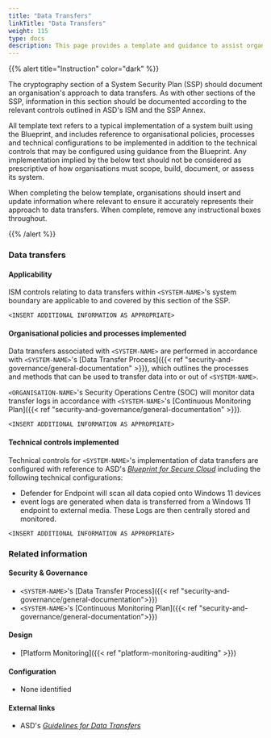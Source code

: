 ```yaml
---
title: "Data Transfers"
linkTitle: "Data Transfers"
weight: 115
type: docs
description: This page provides a template and guidance to assist organisations in documenting their approach to data transfers associated with their system(s) built on ASD's Blueprint for Secure Cloud.
---
```


{{% alert title="Instruction" color="dark" %}}

The cryptography section of a System Security Plan (SSP) should document an organisation's approach to data transfers. As with other sections of the SSP, information in this section should be documented according to the relevant controls outlined in ASD's ISM and the SSP Annex. 

All template text refers to a typical implementation of a system built using the Blueprint, and includes reference to organisational policies, processes and technical configurations to be implemented in addition to the technical controls that may be configured using guidance from the Blueprint. Any implementation implied by the below text should not be considered as prescriptive of how organisations must scope, build, document, or assess its system.

When completing the below template, organisations should insert and update information where relevant to ensure it accurately represents their approach to data transfers. When complete, remove any instructional boxes throughout.

{{% /alert %}}

### Data transfers

#### Applicability

ISM controls relating to data transfers within `<SYSTEM-NAME>`'s system boundary are applicable to and covered by this section of the SSP. 

`<INSERT ADDITIONAL INFORMATION AS APPROPRIATE>`

#### Organisational policies and processes implemented

Data transfers associated with `<SYSTEM-NAME>` are performed in accordance with `<SYSTEM-NAME>`'s [Data Transfer Process]({{< ref "security-and-governance/general-documentation" >}}), which outlines the processes and methods that can be used to transfer data into or out of `<SYSTEM-NAME>`.

`<ORGANISATION-NAME>`'s Security Operations Centre (SOC) will monitor data transfer logs in accordance with `<SYSTEM-NAME>`'s [Continuous Monitoring Plan]({{< ref "security-and-governance/general-documentation" >}}).

`<INSERT ADDITIONAL INFORMATION AS APPROPRIATE>`

#### Technical controls implemented

Technical controls for `<SYSTEM-NAME>`'s implementation of data transfers are configured with reference to ASD's [*Blueprint for Secure Cloud*](https://blueprint.asd.gov.au) including the following technical configurations:
* Defender for Endpoint will scan all data copied onto Windows 11 devices
* event logs are generated when data is transferred from a Windows 11 endpoint to external media. These Logs are then centrally stored and monitored.

`<INSERT ADDITIONAL INFORMATION AS APPROPRIATE>`

### Related information

#### Security & Governance

* `<SYSTEM-NAME>`'s [Data Transfer Process]({{< ref "security-and-governance/general-documentation">}})
* `<SYSTEM-NAME>`'s [Continuous Monitoring Plan]({{< ref "security-and-governance/general-documentation">}})

#### Design

* [Platform Monitoring]({{< ref "platform-monitoring-auditing" >}})

#### Configuration

* None identified

#### External links

* ASD's [*Guidelines for Data Transfers*](https://www.cyber.gov.au/resources-business-and-government/essential-cyber-security/ism/cyber-security-guidelines/guidelines-data-transfers)